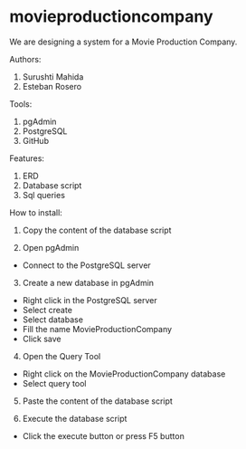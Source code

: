 # movieproductioncompany
We are designing a system for a Movie Production Company.

Authors:
1. Surushti Mahida
2. Esteban Rosero

Tools:
1. pgAdmin
2. PostgreSQL
3. GitHub

Features:
1. ERD
2. Database script
3. Sql queries

How to install:
1. Copy the content of the database script

2. Open pgAdmin
- Connect to the PostgreSQL server

3. Create a new database in pgAdmin
- Right click in the PostgreSQL server
- Select create
- Select database
- Fill the name MovieProductionCompany
- Click save

4. Open the Query Tool
- Right click on the MovieProductionCompany database
- Select query tool

5. Paste the content of the database script

6. Execute the database script
- Click the execute button or press F5 button

